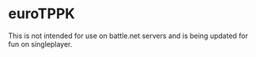 # euroTPPK

This is not intended for use on battle.net servers and is being updated for fun on singleplayer.

